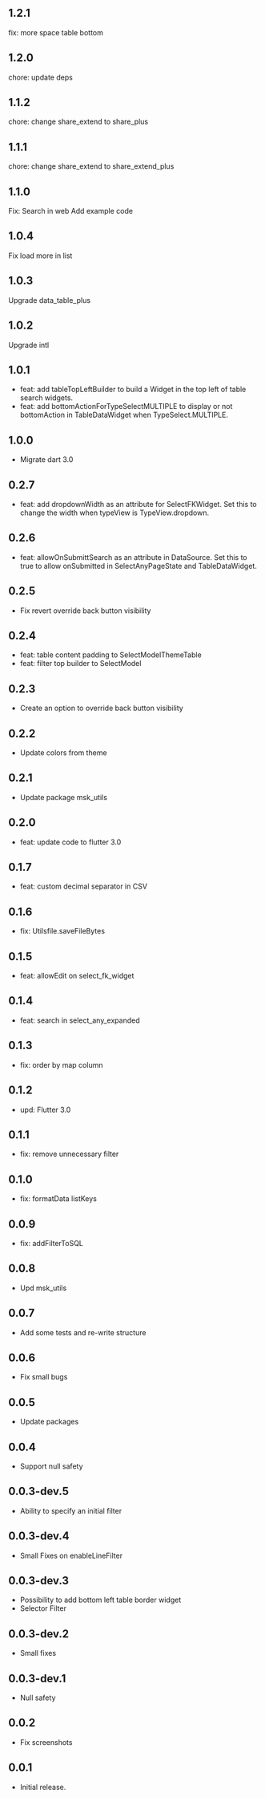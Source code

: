 ## 1.2.1
fix: more space table bottom
## 1.2.0
chore: update deps
## 1.1.2
chore: change share_extend to share_plus
## 1.1.1
chore: change share_extend to share_extend_plus
## 1.1.0
Fix: Search in web 
Add example code
## 1.0.4
Fix load more in list
## 1.0.3
Upgrade data_table_plus
## 1.0.2
Upgrade intl
## 1.0.1
* feat: add tableTopLeftBuilder to build a Widget in the top left of table search widgets.
* feat: add bottomActionForTypeSelectMULTIPLE to display or not bottomAction in TableDataWidget when TypeSelect.MULTIPLE.
## 1.0.0
* Migrate dart 3.0
## 0.2.7
* feat: add dropdownWidth as an attribute for SelectFKWidget. Set this to change the width when typeView is TypeView.dropdown. 
## 0.2.6
* feat: allowOnSubmittSearch as an attribute in DataSource. Set this to true to allow onSubmitted in SelectAnyPageState and TableDataWidget.
## 0.2.5
* Fix revert override back button visibility
## 0.2.4
* feat: table content padding to SelectModelThemeTable
* feat: filter top builder to SelectModel
## 0.2.3
* Create an option to override back button visibility 
## 0.2.2
* Update colors from theme 
## 0.2.1
* Update package msk_utils 
## 0.2.0
* feat: update code to flutter 3.0
## 0.1.7
* feat: custom decimal separator in CSV
## 0.1.6
* fix: Utilsfile.saveFileBytes
## 0.1.5
* feat: allowEdit on select_fk_widget
## 0.1.4
* feat: search in select_any_expanded
## 0.1.3
* fix: order by map column
## 0.1.2
* upd: Flutter 3.0
## 0.1.1
* fix: remove unnecessary filter
## 0.1.0
* fix: formatData listKeys
## 0.0.9
* fix: addFilterToSQL
## 0.0.8
* Upd msk_utils
## 0.0.7
* Add some tests and re-write structure
## 0.0.6
* Fix small bugs
## 0.0.5
* Update packages
## 0.0.4
* Support null safety
## 0.0.3-dev.5
* Ability to specify an initial filter
## 0.0.3-dev.4
* Small Fixes on enableLineFilter
## 0.0.3-dev.3
* Possibility to add bottom left table border widget
* Selector Filter
## 0.0.3-dev.2
* Small fixes
## 0.0.3-dev.1
* Null safety
## 0.0.2
* Fix screenshots  
## 0.0.1
* Initial release.
